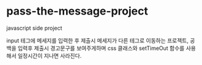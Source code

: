 # pass-the-message-project

javascript side project

input 테그에 메세지를 입력한 후 제출시 메세지가 다른 테그로 이동하는 프로젝트, 
공백을 입력후 제출시 경고문구를 보여주게하며 css 클래스와 setTimeOut 함수를 사용해서 일정시간이 지나면 사라진다.
